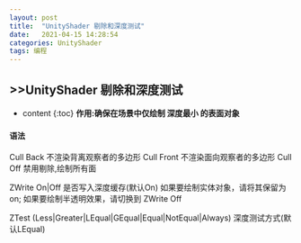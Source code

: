 ```yaml
---
layout: post
title:  "UnityShader 剔除和深度测试"
date:   2021-04-15 14:28:54
categories: UnityShader
tags: 编程
---
```

## >>UnityShader 剔除和深度测试
* content
{:toc}
**作用:确保在场景中仅绘制 深度最小 的表面对象**

#### **语法**
Cull Back  不渲染背离观察者的多边形
Cull Front 不渲染面向观察者的多边形
Cull Off     禁用剔除,绘制所有面

ZWrite On|Off 是否写入深度缓存(默认On)
如果要绘制实体对象，请将其保留为 on; 如果要绘制半透明效果，请切换到 ZWrite Off

ZTest (Less|Greater|LEqual|GEqual|Equal|NotEqual|Always) 深度测试方式(默认LEqual)
